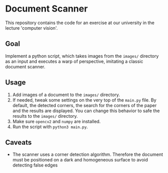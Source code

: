 # Document Scanner

This repository contains the code for an exercise at our university in the lecture 'computer vision'.

## Goal

Implement a python script, which takes images from the `images/` directory as an input and executes a warp of perspective, imitating a classic document scanner.

## Usage

1. Add images of a document to the `images/` directory.
2. If needed, tweak some settings on the very top of the `main.py` file. By default, the detected corners, the search for the corners of the paper and the results are displayed. You can change this behavior to safe the results to the `images/` directory.
3. Make sure `opencv2` and `numpy` are installed.
4. Run the script with `python3 main.py`.

## Caveats

- The scanner uses a corner detection algorithm. Therefore the document must be positioned on a dark and homogeneous surface to avoid detecting false edges
